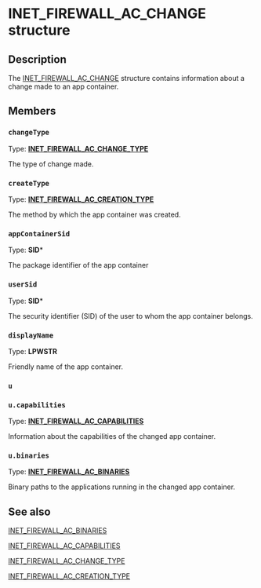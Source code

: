 # INET_FIREWALL_AC_CHANGE structure

## Description

The [INET_FIREWALL_AC_CHANGE](https://learn.microsoft.com/windows/desktop/api/netfw/ne-netfw-inet_firewall_ac_change_type) structure contains information about a change made to an app container.

## Members

### `changeType`

Type: **[INET_FIREWALL_AC_CHANGE_TYPE](https://learn.microsoft.com/windows/desktop/api/netfw/ne-netfw-inet_firewall_ac_change_type)**

The type of change made.

### `createType`

Type: **[INET_FIREWALL_AC_CREATION_TYPE](https://learn.microsoft.com/windows/desktop/api/networkisolation/ne-networkisolation-inet_firewall_ac_creation_type)**

The method by which the app container was created.

### `appContainerSid`

Type: **SID***

The package identifier of the app container

### `userSid`

Type: **SID***

The security identifier (SID) of the user to whom the app container belongs.

### `displayName`

Type: **LPWSTR**

Friendly name of the app container.

### `u`

### `u.capabilities`

Type: **[INET_FIREWALL_AC_CAPABILITIES](https://learn.microsoft.com/windows/desktop/api/networkisolation/ns-networkisolation-inet_firewall_ac_capabilities)**

Information about the capabilities of the changed app container.

### `u.binaries`

 Type: **[INET_FIREWALL_AC_BINARIES](https://learn.microsoft.com/windows/desktop/api/netfw/ns-netfw-inet_firewall_ac_binaries)**

Binary paths to the applications running in the changed app container.

## See also

[INET_FIREWALL_AC_BINARIES](https://learn.microsoft.com/windows/desktop/api/netfw/ns-netfw-inet_firewall_ac_binaries)

[INET_FIREWALL_AC_CAPABILITIES](https://learn.microsoft.com/windows/desktop/api/networkisolation/ns-networkisolation-inet_firewall_ac_capabilities)

[INET_FIREWALL_AC_CHANGE_TYPE](https://learn.microsoft.com/windows/desktop/api/netfw/ne-netfw-inet_firewall_ac_change_type)

[INET_FIREWALL_AC_CREATION_TYPE](https://learn.microsoft.com/windows/desktop/api/networkisolation/ne-networkisolation-inet_firewall_ac_creation_type)